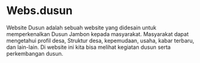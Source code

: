 # Webs.dusun
Website Dusun adalah sebuah website yang didesain untuk memperkenalkan Dusun Jambon kepada masyarakat. Masyarakat dapat mengetahui profil desa, Struktur desa, kepemudaan, usaha, kabar terbaru, dan lain-lain. Di website ini kita bisa melihat kegiatan dusun serta perkembangan dusun. 
